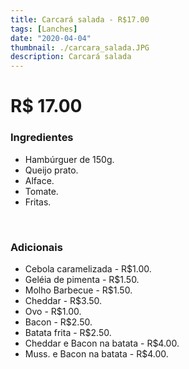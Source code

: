 ```yaml
---
title: Carcará salada - R$17.00
tags: [Lanches]
date: "2020-04-04"
thumbnail: ./carcara_salada.JPG
description: Carcará salada
---
```


# R$ 17.00

<h3 id="unordered">
<strong>
<strong>Ingredientes</strong>
</strong>
</h3>
<ul>
    <li>Hambúrguer de 150g.</li>
    <li>Queijo prato.</li>
    <li>Alface.</li>
    <li>Tomate.</li>
    <li>Fritas.</li>
</ul>

<br />

<h3>
<strong>
<strong>Adicionais</strong>
</strong>
</h3>
<ul>
    <li>Cebola caramelizada - R$1.00.</li>
    <li>Geléia de pimenta - R$1.50.</li>
    <li>Molho Barbecue - R$1.50.</li>
    <li>Cheddar - R$3.50.</li>
    <li>Ovo - R$1.00.</li>
    <li>Bacon - R$2.50.</li>
    <li>Batata frita - R$2.50.</li>
    <li>Cheddar e Bacon na batata - R$4.00.</li>
    <li>Muss. e Bacon na batata - R$4.00.</li>
</ul>